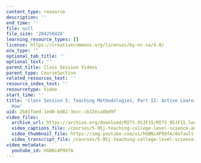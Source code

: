 ```yaml
---
content_type: resource
description: ''
end_time: ''
file: null
file_size: '204250428'
learning_resource_types: []
license: https://creativecommons.org/licenses/by-nc-sa/4.0/
ocw_type: ''
optional_tab_title: ''
optional_text: ''
parent_title: Class Session Videos
parent_type: CourseSection
related_resources_text: ''
resource_index_text: ''
resourcetype: Video
start_time: ''
title: 'Class Session 5: Teaching Methodologies, Part II: Active Learning: Why and
  How'
uid: 2b81faed-1ed8-bd82-3ecc-cb32eca8bd9f
video_files:
  archive_url: https://archive.org/download/MIT5.95JF15/MIT5_95JF15_lec05_300k.mp4
  video_captions_file: /courses/5-95j-teaching-college-level-science-and-engineering-fall-2015/7c43f891a2e85cd7803c97b742bc01c1_hGBNi4P9OfA.vtt
  video_thumbnail_file: https://img.youtube.com/vi/hGBNi4P9OfA/default.jpg
  video_transcript_file: /courses/5-95j-teaching-college-level-science-and-engineering-fall-2015/63d12f15eef2d9766135c44881ad8954_hGBNi4P9OfA.pdf
video_metadata:
  youtube_id: hGBNi4P9OfA
---
```

